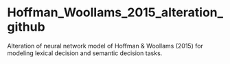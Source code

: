 # Hoffman_Woollams_2015_alteration_github
Alteration of neural network model of Hoffman &amp; Woollams (2015) for modeling lexical decision and semantic decision tasks.
